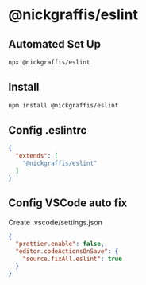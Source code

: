 # @nickgraffis/eslint

## Automated Set Up

```bash
npx @nickgraffis/eslint
```

## Install

```bash
npm install @nickgraffis/eslint
```

## Config .eslintrc
```json
{
  "extends": [
    "@nickgraffis/eslint"
  ]
}
```

## Config VSCode auto fix

Create .vscode/settings.json

```json
{
  "prettier.enable": false,
  "editor.codeActionsOnSave": {
    "source.fixAll.eslint": true
  }
}
```